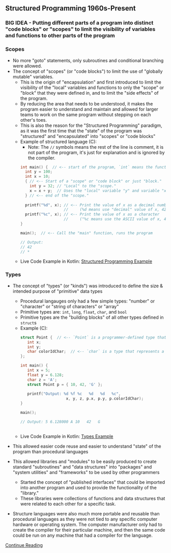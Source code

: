 ## Structured Programming 1960s-Present

### BIG IDEA - Putting different parts of a program into distinct "code blocks" or "scopes" to limit the visibility of variables and functions to other parts of the program

### Scopes
- No more "goto" statements, only subroutines and conditional branching were allowed.
- The concept of "scopes" (or "code blocks") to limit the use of "globally mutable" variables.
    - This is the origin of "encapsulation" and first introduced to limit the visibility of the "local" variables
      and functions to only the "scope" or "block" that they were defined in, and to limit the "side effects" of the program.
    - By reducing the area that needs to be understood, it makes the program easier to understand and maintain and
      allowed for larger teams to work on the same program without stepping on each other's toes.
    - This is also the reason for the "Structured Programming" paradigm, as it was the first time that the "state"
      of the program was "structured" and "encapsulated" into "scopes" or "code blocks"
    - Example of structured language (C):
        - Note: The `//` symbols means the rest of the line is comment, it is not part of the program,
          it's just for explanation and is ignored by the compiler.
      ```C
      int main() {  // <-- start of the program, `int` means the function returns an integer 
        int y = 100;
        int x = 10; 
        { // <-- Start of a "scope" or "code block" or just "block."
          int y = 32; // "Local" to the "scope."
          x = x + y;  // Uses the "local" variable "y" and variable "x" from the outer "main" scope. 
        } // <-- end of the "scope."
        
        printf("%d", x); // <-- Print the value of x as a decimal number 
                         //     (%d means use "decimal" value of x, 42.)
        printf("%c", x); // <-- Print the value of x as a character 
                         //     ("%c means use the ASCII value of x, 42 is character '*')
      }
      
      main();  // <-- Call the "main" function, runs the program
      
      // Output: 
      // 42
      // *
      ```
    - Live Code Example in Kotlin: [Structured Programming Example](src/main/kotlin/structuredExample.kt)

### Types
- The concept of "types" (or "kinds") was introduced to define the size & intended purpose of "primitive"
  data types
    - Procedural langauges only had a few simple types: "number" or "character" or "string of characters" or "array"
    - Primitive types are: `int`, `long`, `float`, `char`, and `bool`
    - Primitive types are the "building blocks" of all other types defined in `struct`s
    - Example (C):
      ```C
      struct Point {  // <-- `Point` is a programmer-defined type that is made up of other types.
         int x;
         int y;
         char colorIdChar;  // <-- `char` is a type that represents a single ASCII character (1 byte.)
      };
      
      int main() { 
         int x = 5; 
         float y = 6.128; 
         char z = 'A'; 
         struct Point p = { 10, 42, 'G' };
         
         printf("Output: %d %f %c   %d   %d   %c", 
                          x, y, z, p.x, p.y, p.colorIdChar);
      }
      
      main();
      
      // Output: 5 6.128000 A 10   42   G
       
      ```
    - Live Code Example in Kotlin: [Types Example](src/main/kotlin/typesExample.kt)

- This allowed easier code reuse and easier to understand "state" of the program than procedural languages
- This allowed libraries and "modules" to be easily produced to create standard "subroutines" and
  "data structures" into "packages" and "system utilities" and "frameworks" to be used by other programmers
    - Started the concept of "published interfaces" that could be imported into another program and used to
      provide the functionality of the "library."
    - These libraries were collections of functions and data structures that were related to each other for a specific task.
- Structure languages were also much more portable and reusable than procedural languages as they were not
  tied to any specific computer hardware or operating system. The computer manufacturer only had to create the
  compiler for their particular machine, and then the same code could be run on any machine that had a compiler
  for the language.

[Continue Reading](ClassOrientedProgramming.md)